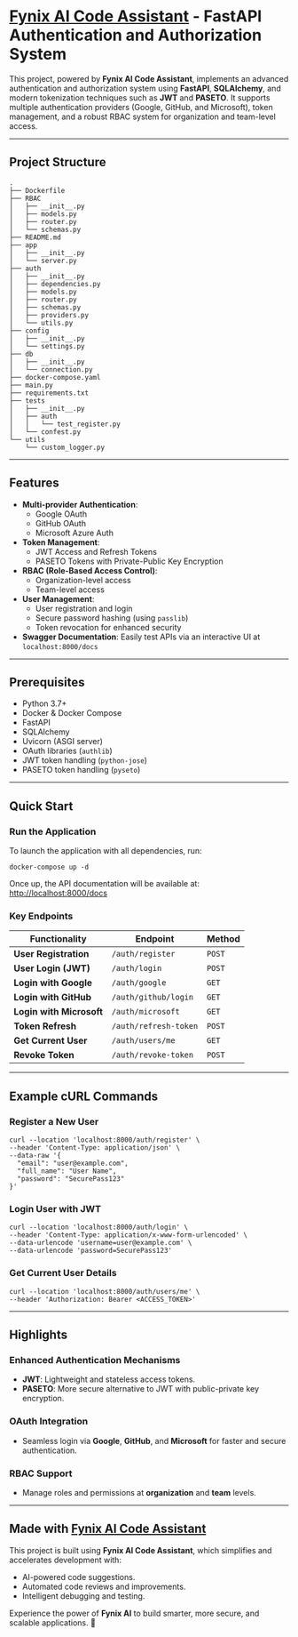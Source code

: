 
# [Fynix AI Code Assistant](https://marketplace.visualstudio.com/items?itemName=Fynix.fynix) - FastAPI Authentication and Authorization System

This project, powered by **Fynix AI Code Assistant**, implements an advanced authentication and authorization system using **FastAPI**, **SQLAlchemy**, and modern tokenization techniques such as **JWT** and **PASETO**. It supports multiple authentication providers (Google, GitHub, and Microsoft), token management, and a robust RBAC system for organization and team-level access.

---

## Project Structure

```plaintext
.
├── Dockerfile
├── RBAC
│   ├── __init__.py
│   ├── models.py
│   ├── router.py
│   └── schemas.py
├── README.md
├── app
│   ├── __init__.py
│   └── server.py
├── auth
│   ├── __init__.py
│   ├── dependencies.py
│   ├── models.py
│   ├── router.py
│   ├── schemas.py
│   ├── providers.py
│   └── utils.py
├── config
│   ├── __init__.py
│   └── settings.py
├── db
│   ├── __init__.py
│   └── connection.py
├── docker-compose.yaml
├── main.py
├── requirements.txt
├── tests
│   ├── __init__.py
│   ├── auth
│   │   └── test_register.py
│   └── confest.py
└── utils
    └── custom_logger.py
```

---

## Features

- **Multi-provider Authentication**:
  - Google OAuth
  - GitHub OAuth
  - Microsoft Azure Auth
- **Token Management**:
  - JWT Access and Refresh Tokens
  - PASETO Tokens with Private-Public Key Encryption
- **RBAC (Role-Based Access Control)**:
  - Organization-level access
  - Team-level access
- **User Management**:
  - User registration and login
  - Secure password hashing (using `passlib`)
  - Token revocation for enhanced security
- **Swagger Documentation**: Easily test APIs via an interactive UI at `localhost:8000/docs`

---

## Prerequisites

- Python 3.7+
- Docker & Docker Compose
- FastAPI
- SQLAlchemy
- Uvicorn (ASGI server)
- OAuth libraries (`authlib`)
- JWT token handling (`python-jose`)
- PASETO token handling (`pyseto`)

---

## Quick Start

### Run the Application

To launch the application with all dependencies, run:

```plaintext
docker-compose up -d
```

Once up, the API documentation will be available at: [http://localhost:8000/docs](http://localhost:8000/docs)

### Key Endpoints

| Functionality               | Endpoint                         | Method   |
|-----------------------------|----------------------------------|----------|
| **User Registration**       | `/auth/register`                | `POST`   |
| **User Login (JWT)**        | `/auth/login`                   | `POST`   |
| **Login with Google**       | `/auth/google`                  | `GET`    |
| **Login with GitHub**       | `/auth/github/login`            | `GET`    |
| **Login with Microsoft**    | `/auth/microsoft`               | `GET`    |
| **Token Refresh**           | `/auth/refresh-token`           | `POST`   |
| **Get Current User**        | `/auth/users/me`                | `GET`    |
| **Revoke Token**            | `/auth/revoke-token`            | `POST`   |

---

## Example cURL Commands

### Register a New User
```plaintext
curl --location 'localhost:8000/auth/register' \
--header 'Content-Type: application/json' \
--data-raw '{
  "email": "user@example.com",
  "full_name": "User Name",
  "password": "SecurePass123"
}'
```

### Login User with JWT
```plaintext
curl --location 'localhost:8000/auth/login' \
--header 'Content-Type: application/x-www-form-urlencoded' \
--data-urlencode 'username=user@example.com' \
--data-urlencode 'password=SecurePass123'
```

### Get Current User Details
```plaintext
curl --location 'localhost:8000/auth/users/me' \
--header 'Authorization: Bearer <ACCESS_TOKEN>'
```

---

## Highlights

### Enhanced Authentication Mechanisms
- **JWT**: Lightweight and stateless access tokens.
- **PASETO**: More secure alternative to JWT with public-private key encryption.

### OAuth Integration
- Seamless login via **Google**, **GitHub**, and **Microsoft** for faster and secure authentication.

### RBAC Support
- Manage roles and permissions at **organization** and **team** levels.

---

## Made with [Fynix AI Code Assistant](https://marketplace.visualstudio.com/items?itemName=Fynix.fynix)

This project is built using **Fynix AI Code Assistant**, which simplifies and accelerates development with:
- AI-powered code suggestions.
- Automated code reviews and improvements.
- Intelligent debugging and testing.

Experience the power of **Fynix AI** to build smarter, more secure, and scalable applications. 🚀
